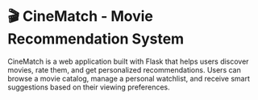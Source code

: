 # 🎬 CineMatch - Movie Recommendation System

CineMatch is a web application built with Flask that helps users discover movies, rate them, and get personalized recommendations. Users can browse a movie catalog, manage a personal watchlist, and receive smart suggestions based on their viewing preferences.
